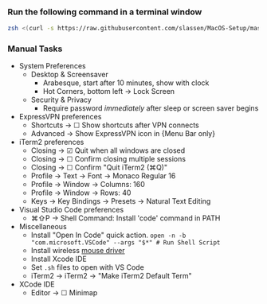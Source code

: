 ### **Run the following command in a terminal window**

```sh
zsh <(curl -s https://raw.githubusercontent.com/slassen/MacOS-Setup/master/setup.sh)
```

### **Manual Tasks**
- System Preferences
    - Desktop & Screensaver
        - Arabesque, start after 10 minutes, show with clock
        - Hot Corners, bottom left -> Lock Screen
    - Security & Privacy
        - Require password *immediately* after sleep or screen saver begins
- ExpressVPN preferences 
    - Shortcuts -> ☐ Show shortcuts after VPN connects
    - Advanced -> Show ExpressVPN icon in {Menu Bar only}
- iTerm2 preferences
    - Closing -> ☑ Quit when all windows are closed
    - Closing -> ☐ Confirm closing multiple sessions
    - Closing -> ☐ Confirm "Quit iTerm2 (⌘Q)"
    - Profile -> Text -> Font -> Monaco Regular 16
    - Profile -> Window -> Columns: 160
    - Profile -> Window -> Rows: 40
    - Keys -> Key Bindings -> Presets -> Natural Text Editing
- Visual Studio Code preferences
    - ⌘⇧P -> Shell Command: Install 'code' command in PATH
- Miscellaneous
    - Install "Open In Code" quick action. `open -n -b "com.microsoft.VSCode" --args "$*" # Run Shell Script`
    - Install wireless [mouse driver](https://support.logi.com/hc/en-us/articles/360024698534--Downloads-MX-Vertical-Advanced-Ergonomic-Mouse)
    - Install Xcode IDE
    - Set `.sh` files to open with VS Code
    - iTerm2 -> iTerm2 -> "Make iTerm2 Default Term"
- XCode IDE
    - Editor -> ☐ Minimap
